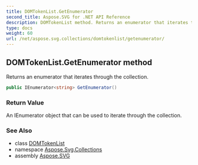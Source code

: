 ```yaml
---
title: DOMTokenList.GetEnumerator
second_title: Aspose.SVG for .NET API Reference
description: DOMTokenList method. Returns an enumerator that iterates through the collection
type: docs
weight: 60
url: /net/aspose.svg.collections/domtokenlist/getenumerator/
---
```

## DOMTokenList.GetEnumerator method

Returns an enumerator that iterates through the collection.

```csharp
public IEnumerator<string> GetEnumerator()
```

### Return Value

An IEnumerator object that can be used to iterate through the collection.

### See Also

* class [DOMTokenList](../)
* namespace [Aspose.Svg.Collections](../../../aspose.svg.collections/)
* assembly [Aspose.SVG](../../../)
